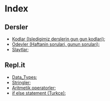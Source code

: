 # Index
## Dersler
- [Kodlar (Isledigimiz derslerin gun gun kodlari)](https://github.com/iskmetin/JavaKursu/tree/master/src/Gunler "Gunler");
- [Odevler (Haftanin sorulari, gunun sorulari)](https://github.com/iskmetin/JavaKursu/tree/master/src/Odevler "Odevler");
- [Slaytlar](https://github.com/iskmetin/JavaKursu/tree/master/src/Slaytlar "Slaytlar");
## Repl.it
- [Data_Types](https://github.com/iskmetin/JavaKursu/tree/master/src/replit/datatypes "Data_types");
- [Stringler](https://github.com/iskmetin/JavaKursu/tree/master/src/replit/Stringler "Stringler");
- [Aritmetik operatorler](https://github.com/iskmetin/JavaKursu/tree/master/src/replit/arithmeticOperators "Aritmetik_operatorler");
- [if else statement (Turkce)](https://github.com/iskmetin/JavaKursu/tree/master/src/replit/ifElseStatementTurkce"ifElseStatementTurkce");



